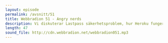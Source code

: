 ```yaml
---
layout: episode
permalink: /avsnitt/51
title: Webbradion 51 - Angry nerds
description: Vi diskuterar Lastpass säkerhetsproblem, hur Heroku fungerar och går igenom en artikel som handlar om vad varje webbutvecklare/webbdesigner borde veta redan innan de börjar jobba.
length: 47
sound_file: http://cdn.webbradion.net/webbradion051.mp3
---
```



